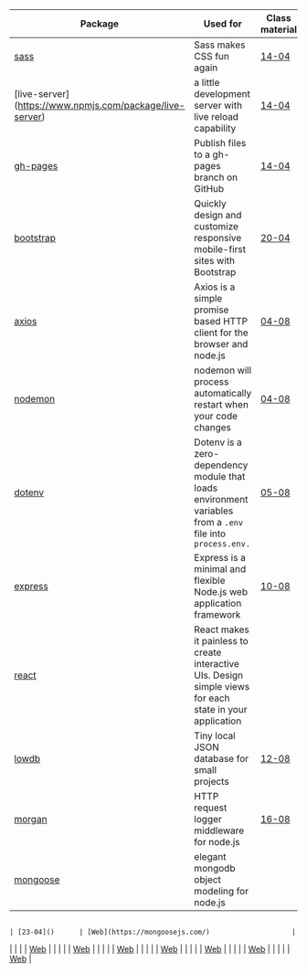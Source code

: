| Package                                                   | Used for                                                                                                   | Class material | more info                                         |
| --------------------------------------------------------- | ---------------------------------------------------------------------------------------------------------- | -------------- | ------------------------------------------------- |
| [sass](https://www.npmjs.com/package/sass)                | Sass makes CSS fun again                                                                                   | [14-04 ]()     | [GH](GHhttps://github.com/sass/dart-sass)         |
| [live-server] (https://www.npmjs.com/package/live-server) | a little development server with live reload capability                                                    | [14-04 ]()     | [GH](https://github.com/tapio/live-server#readme) |
| [gh-pages](https://www.npmjs.com/package/gh-pages)        | Publish files to a gh-pages branch on GitHub                                                               | [14-04]()      | [GH](https://github.com/tschaub/gh-pages)         |
| [bootstrap](https://www.npmjs.com/package/bootstrap)      | Quickly design and customize responsive mobile-first sites with Bootstrap                                  | [20-04]()      | [Web](https://getbootstrap.com/)                  |
| [axios](https://www.npmjs.com/package/axios)              | Axios is a simple promise based HTTP client for the browser and node.js                                    | [04-08]()      | [Web](https://axios-http.com/)                    |
| [nodemon](https://www.npmjs.com/package/nodemon)          | nodemon will process automatically restart when your code changes                                          | [04-08]()      | [Web](https://nodemon.io/)                        |
| [dotenv](https://www.npmjs.com/package/dotenv)            | Dotenv is a zero-dependency module that loads environment variables from a `.env` file into `process.env.` | [05-08]()      | [GH](https://github.com/motdotla/dotenv#readme)   |
| [express](https://www.npmjs.com/package/express)          | Express is a minimal and flexible Node.js web application framework                                        | [10-08]()      | [Web](http://expressjs.com/)                      |
| [react](https://www.npmjs.com/package/react)              | React makes it painless to create interactive UIs. Design simple views for each state in your application  | []()           | [Web](https://reactjs.org/)                       |
| [lowdb](https://www.npmjs.com/package/lowdb)              | Tiny local JSON database for small projects                                                                | [12-08]()      | [GH](https://github.com/typicode/lowdb#readme)    |
| [morgan](https://www.npmjs.com/package/morgan)            | HTTP request logger middleware for node.js                                                                 | [16-08]()      | [GH](https://github.com/expressjs/morgan#readme)  |
| [mongoose]()                                              | elegant mongodb object modeling for node.js                                                                |

                                                                                                    | [23-04]()      | [Web](https://mongoosejs.com/)                    |

| []() | | []() | [Web]() |
| []() | | []() | [Web]() |
| []() | | []() | [Web]() |
| []() | | []() | [Web]() |
| []() | | []() | [Web]() |
| []() | | []() | [Web]() |
| []() | | []() | [Web]() |
